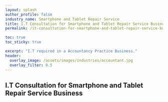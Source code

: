 ```yaml
---
layout: splash 
author_profile: false 
industry_name: Smartphone and Tablet Repair Service
title: I.T Consultation for Smartphone and Tablet Repair Service Business
permalink: /it-consultation-for-smartphone-and-tablet-repair-service-business

toc: true
toc_sticky: true

excerpt: "I.T required in a Accountancy Practice Business."
header:
  overlay_image: /assets/images/industries/accountant.jpg
  overlay_filter: 0.5 
---
```


## I.T Consultation for Smartphone and Tablet Repair Service Business